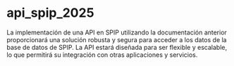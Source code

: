 # api_spip_2025
La implementación de una API en SPIP utilizando la documentación anterior proporcionará una solución robusta y segura para acceder a los datos de la base de datos de SPIP. La API estará diseñada para ser flexible y escalable, lo que permitirá su integración con otras aplicaciones y servicios.
